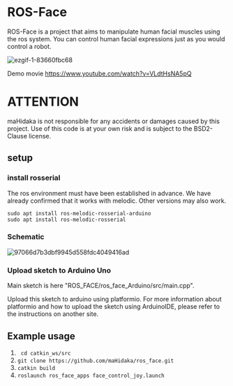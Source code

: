 # ROS-Face

ROS-Face is a project that aims to manipulate human facial muscles using the ros system.
You can control human facial expressions just as you would control a robot.

![ezgif-1-83660fbc68](https://user-images.githubusercontent.com/50083939/163762617-173b62d3-3896-47a3-9797-691d194df25e.gif)

Demo movie
https://www.youtube.com/watch?v=VLdtHsNA5pQ

# ATTENTION
maHidaka is not responsible for any accidents or damages caused by this project. Use of this code is at your own risk and is subject to the BSD2-Clause license.

## setup

### install rosserial

The ros environment must have been established in advance.
We have already confirmed that it works with melodic. Other versions may also work.

```
sudo apt install ros-melodic-rosserial-arduino
sudo apt install ros-melodic-rosserial
```


### Schematic
![97066d7b3dbf9945d558fdc4049416ad](https://user-images.githubusercontent.com/50083939/163585114-51e26d90-7f34-4871-91ee-c89b9eb7086b.png)


### Upload sketch to Arduino Uno

Main sketch is here "ROS_FACE/ros_face_Arduino/src/main.cpp".

Upload this sketch to arduino using platformio.
For more information about platformio and how to upload the sketch using ArduinoIDE, please refer to the instructions on another site.


## Example usage

1. ``` cd catkin_ws/src```
1. ```git clone https://github.com/maHidaka/ros_face.git```
1. ```catkin build```
2. ```roslaunch ros_face_apps face_control_joy.launch```
